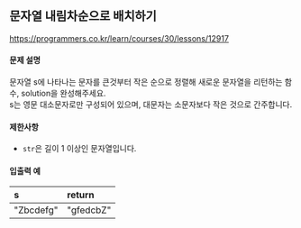 ## 문자열 내림차순으로 배치하기

https://programmers.co.kr/learn/courses/30/lessons/12917

#### 문제 설명

문자열 s에 나타나는 문자를 큰것부터 작은 순으로 정렬해 새로운 문자열을 리턴하는 함수, solution을 완성해주세요.<br/>
s는 영문 대소문자로만 구성되어 있으며, 대문자는 소문자보다 작은 것으로 간주합니다.

#### 제한사항

* `str`은 길이 1 이상인 문자열입니다.

#### 입출력 예

| s | return |
| :--- | :--- |
| "Zbcdefg" | "gfedcbZ" |